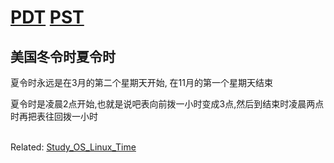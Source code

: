 # [PDT](http://www.timeanddate.com/library/abbreviations/timezones/na/pdt.html) [PST](http://www.timeanddate.com/library/abbreviations/timezones/na/pst.html) #


## 美国冬令时夏令时 ##
夏令时永远是在3月的第二个星期天开始, 在11月的第一个星期天结束

夏令时是凌晨2点开始,也就是说吧表向前拨一小时变成3点,然后到结束时凌晨两点时再把表往回拨一小时



<br>
Related: <a href='Study_OS_Linux_Time.md'>Study_OS_Linux_Time</a>